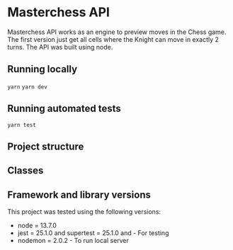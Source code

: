 
# Masterchess API

Masterchess API works as an engine to preview moves in the Chess game. The first version just get all cells where the Knight can move in exactly 2 turns. The API was built using node.

## Running locally

`yarn`
`yarn dev`

## Running automated tests

`yarn test` 

## Project structure
  
## Classes

## Framework and library versions

This project was tested using the following versions:

* node = 13.7.0
* jest = 25.1.0 and supertest = 25.1.0 and  - For testing
* nodemon = 2.0.2 - To run local server